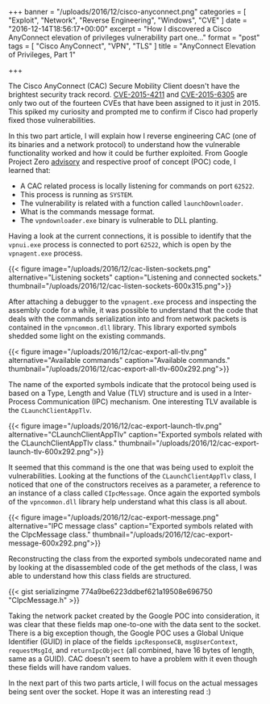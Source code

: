 +++
banner = "/uploads/2016/12/cisco-anyconnect.png"
categories = [ "Exploit", "Network", "Reverse Engineering", "Windows", "CVE" ]
date = "2016-12-14T18:56:17+00:00"
excerpt = "How I discovered a Cisco AnyConnect elevation of privileges vulnerability part one..."
format = "post"
tags = [ "Cisco AnyConnect", "VPN", "TLS" ]
title = "AnyConnect Elevation of Privileges, Part 1"

+++

The Cisco AnyConnect (CAC) Secure Mobility Client doesn't have the brightest security track record. [CVE-2015-4211][1] and [CVE-2015-6305][2] are only two out of the fourteen CVEs that have been assigned to it just in 2015. This spiked my curiosity and prompted me to confirm if Cisco had properly fixed those vulnerabilities.

[1]: https://tools.cisco.com/security/center/viewAlert.x?alertId=39466 "CVE-2015-4211"
[2]: https://tools.cisco.com/security/center/viewAlert.x?alertId=41136 "CVE-2015-6305"

<!--more-->

In this two part article, I will explain how I reverse engineering CAC (one of its binaries and a network protocol) to understand how the vulnerable functionality worked and how it could be further exploited. From Google Project Zero [advisory][3] and respective proof of concept (POC) code, I learned that:

* A CAC related process is locally listening for commands on port `62522`.
* This process is running as `SYSTEM`.
* The vulnerability is related with a function called `launchDownloader`.
* What is the commands message format.
* The `vpndownloader.exe` binary is vulnerable to DLL planting.

Having a look at the current connections, it is possible to identify that the `vpnui.exe` process is connected to port `62522`, which is open by the `vpnagent.exe` process.

{{< figure image="/uploads/2016/12/cac-listen-sockets.png" alternative="Listening sockets" caption="Listening and connected sockets." thumbnail="/uploads/2016/12/cac-listen-sockets-600x315.png">}}

After attaching a debugger to the `vpnagent.exe` process and inspecting the assembly code for a while, it was possible to understand that the code that deals with the commands serialization into and from network packets is contained in the `vpncommon.dll` library. This library exported symbols shedded some light on the existing commands.

{{< figure image="/uploads/2016/12/cac-export-all-tlv.png" alternative="Available commands" caption="Available commands." thumbnail="/uploads/2016/12/cac-export-all-tlv-600x292.png">}}

The name of the exported symbols indicate that the protocol being used is based on a Type, Length and Value (TLV) structure and is used in a Inter-Process Communication (IPC) mechanism. One interesting TLV available is the `CLaunchClientAppTlv`.

{{< figure image="/uploads/2016/12/cac-export-launch-tlv.png" alternative="CLaunchClientAppTlv" caption="Exported symbols related with the CLaunchClientAppTlv class." thumbnail="/uploads/2016/12/cac-export-launch-tlv-600x292.png">}}

It seemed that this command is the one that was being used to exploit the vulnerabilities. Looking at the functions of the `CLaunchClientAppTlv` class, I noticed that one of the constructors receives as a parameter, a reference to an instance of a class called `CIpcMessage`. Once again the exported symbols of the `vpncommon.dll` library help understand what this class is all about.

{{< figure image="/uploads/2016/12/cac-export-message.png" alternative="IPC message class" caption="Exported symbols related with the CIpcMessage class." thumbnail="/uploads/2016/12/cac-export-message-600x292.png">}}

Reconstructing the class from the exported symbols undecorated name and by looking at the disassembled code of the get methods of the class, I was able to understand how this class fields are structured.

{{< gist serializingme 774a9be6223ddbef621a19508e696750 "CIpcMessage.h" >}}

Taking the network packet created by the Google POC into consideration, it was clear that these fields map one-to-one with the data sent to the socket. There is a big exception though, the Google POC uses a Global Unique Identifier (GUID) in place of the fields `ipcResponseCB`, `msgUserContext`, `requestMsgId`, and `returnIpcObject` (all combined, have 16 bytes of length, same as a GUID). CAC doesn't seem to have a problem with it even though these fields will have random values.

In the next part of this two parts article, I will focus on the actual messages being sent over the socket. Hope it was an interesting read :)

[3]: https://bugs.chromium.org/p/project-zero/issues/detail?id=460 "Cisco AnyConnect Secure Mobility Client v3.1.08009 Elevation of Privilege"
[4]: https://www.rohitab.com/apimonitor "API Monitor"
